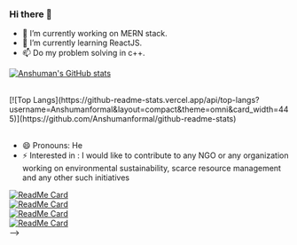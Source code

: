### Hi there 👋
 - 🔭 I’m currently working on MERN stack.
 - 🌱 I’m currently learning ReactJS.
 - 📫 Do my problem solving in c++.
 
[![Anshuman's GitHub stats](https://github-readme-stats.vercel.app/api?username=Anshumanformal)](https://github.com/Anshumanformal/github-readme-stats)

<br />
[![Top Langs](https://github-readme-stats.vercel.app/api/top-langs?username=Anshumanformal&layout=compact&theme=omni&card_width=445)](https://github.com/Anshumanformal/github-readme-stats)


<!-- [![Top Langs](https://github-readme-stats.vercel.app/api/top-langs/?username=anuraghazra)](https://github.com/anuraghazra/github-readme-stats) -->

<br >

<br />
<!--
**Anshumanformal/Anshumanformal** is a ✨ _special_ ✨ repository because its `README.md` (this file) appears on your GitHub profile.

Here are some ideas to get you started:

### - 🔭 I’m currently working on MEAN stack technology
### - 🌱 I’m currently learning React
- 👯 I’m looking to collaborate on Frontend/Backend projects
- 🤔 I’m looking for help with ReactJS/any Frontend stack
<!-- - 💬 Ask me about  -->
<!-- - 📫 How to reach me: ... -->
- 😄 Pronouns: He
- ⚡ Interested in : I would like to contribute to any NGO or any organization working on environmental sustainability, scarce resource management and any other such initiatives 


[![ReadMe Card](https://github-readme-stats.vercel.app/api/pin/?username=Anshumanformal&repo=WaterWare&theme=midnight-purple)](https://github.com/Anshumanformal/NodeJS-and-JavaScript)
<br >
[![ReadMe Card](https://github-readme-stats.vercel.app/api/pin/?username=Anshumanformal&repo=Clickhit&theme=midnight-purple)](https://github.com/Anshumanformal/CPP)
<br >
[![ReadMe Card](https://github-readme-stats.vercel.app/api/pin/?username=Anshumanformal&repo=StudyHard&theme=midnight-purple)](https://github.com/Anshumanformal/MongoDB-notes)
<br >
[![ReadMe Card](https://github-readme-stats.vercel.app/api/pin/?username=Anshumanformal&repo=StudyHard&theme=midnight-purple)](https://github.com/Anshumanformal/SQL)
<br >
-->
